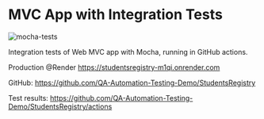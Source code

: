# MVC App with Integration Tests

![mocha-tests](https://github.com/nakov/MVC-app-integration-tests-example-mocha/workflows/mocha-tests/badge.svg)

Integration tests of Web MVC app with Mocha, running in GitHub actions.

Production @Render https://studentsregistry-m1qi.onrender.com

GitHub: https://github.com/QA-Automation-Testing-Demo/StudentsRegistry

Test results: https://github.com/QA-Automation-Testing-Demo/StudentsRegistry/actions


